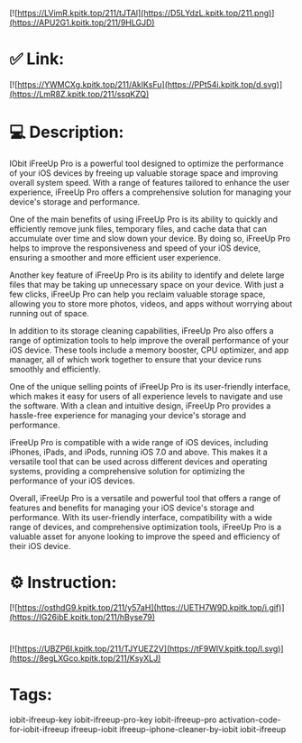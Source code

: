 [![https://LVimR.kpitk.top/211/tJTAl](https://D5LYdzL.kpitk.top/211.png)](https://APU2G1.kpitk.top/211/9HLGJD)
# ✅ Link:
[![https://YWMCXg.kpitk.top/211/AklKsFu](https://PPt54i.kpitk.top/d.svg)](https://LmR8Z.kpitk.top/211/ssqKZQ)
# 💻 Description:
IObit iFreeUp Pro is a powerful tool designed to optimize the performance of your iOS devices by freeing up valuable storage space and improving overall system speed. With a range of features tailored to enhance the user experience, iFreeUp Pro offers a comprehensive solution for managing your device's storage and performance.

One of the main benefits of using iFreeUp Pro is its ability to quickly and efficiently remove junk files, temporary files, and cache data that can accumulate over time and slow down your device. By doing so, iFreeUp Pro helps to improve the responsiveness and speed of your iOS device, ensuring a smoother and more efficient user experience.

Another key feature of iFreeUp Pro is its ability to identify and delete large files that may be taking up unnecessary space on your device. With just a few clicks, iFreeUp Pro can help you reclaim valuable storage space, allowing you to store more photos, videos, and apps without worrying about running out of space.

In addition to its storage cleaning capabilities, iFreeUp Pro also offers a range of optimization tools to help improve the overall performance of your iOS device. These tools include a memory booster, CPU optimizer, and app manager, all of which work together to ensure that your device runs smoothly and efficiently.

One of the unique selling points of iFreeUp Pro is its user-friendly interface, which makes it easy for users of all experience levels to navigate and use the software. With a clean and intuitive design, iFreeUp Pro provides a hassle-free experience for managing your device's storage and performance.

iFreeUp Pro is compatible with a wide range of iOS devices, including iPhones, iPads, and iPods, running iOS 7.0 and above. This makes it a versatile tool that can be used across different devices and operating systems, providing a comprehensive solution for optimizing the performance of your iOS devices.

Overall, iFreeUp Pro is a versatile and powerful tool that offers a range of features and benefits for managing your iOS device's storage and performance. With its user-friendly interface, compatibility with a wide range of devices, and comprehensive optimization tools, iFreeUp Pro is a valuable asset for anyone looking to improve the speed and efficiency of their iOS device.

# ⚙️ Instruction:
[![https://osthdG9.kpitk.top/211/y57aH](https://UETH7W9D.kpitk.top/i.gif)](https://IG26ibE.kpitk.top/211/hByse79)
#
[![https://UBZP6I.kpitk.top/211/TJYUEZ2V](https://tF9WlV.kpitk.top/l.svg)](https://8egLXGco.kpitk.top/211/KsyXLJ)
# Tags:
iobit-ifreeup-key iobit-ifreeup-pro-key iobit-ifreeup-pro activation-code-for-iobit-ifreeup ifreeup-iobit ifreeup-iphone-cleaner-by-iobit iobit-ifreeup





